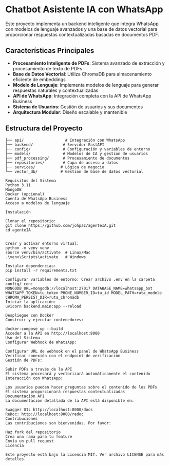 # Chatbot Asistente IA con WhatsApp

Este proyecto implementa un backend inteligente que integra WhatsApp con modelos de lenguaje avanzados y una base de datos vectorial para proporcionar respuestas contextualizadas basadas en documentos PDF.

## Características Principales

- **Procesamiento Inteligente de PDFs**: Sistema avanzado de extracción y procesamiento de texto de PDFs
- **Base de Datos Vectorial**: Utiliza ChromaDB para almacenamiento eficiente de embeddings
- **Modelo de Lenguaje**: Implementa modelos de lenguaje para generar respuestas naturales y contextualizadas
- **API de WhatsApp**: Integración completa con la API de WhatsApp Business
- **Sistema de Usuarios**: Gestión de usuarios y sus documentos
- **Arquitectura Modular**: Diseño escalable y mantenible

## Estructura del Proyecto

```plaintext
├── api/                  # Integración con WhatsApp
├── backend/             # Servidor FastAPI
├── config/              # Configuración y variables de entorno
├── models/              # Modelos de IA y gestión de usuarios
├── pdf_processing/      # Procesamiento de documentos
├── repositories/        # Capa de acceso a datos
├── services/           # Lógica de negocio
└── vector_db/          # Gestión de base de datos vectorial

Requisitos del Sistema
Python 3.11
MongoDB
Docker (opcional)
Cuenta de WhatsApp Business
Acceso a modelos de lenguaje

Instalación

Clonar el repositorio:
git clone https://github.com/johpaz/agenteIA.git
cd agenteIA


Crear y activar entorno virtual:
python -m venv venv
source venv/bin/activate  # Linux/Mac
.\venv\Scripts\activate   # Windows

Instalar dependencias:
pip install -r requirements.txt

Configurar variables de entorno: Crear archivo .env en la carpeta config/ con:
MONGODB_URL=mongodb://localhost:27017 DATABASE_NAME=whatsapp_bot WHATSAPP_TOKEN=tu_token PHONE_NUMBER_ID=tu_id MODEL_PATH=ruta_modelo CHROMA_PERSIST_DIR=ruta_chromadb
Iniciar la aplicación:
uvicorn backend.main:app --reload

Despliegue con Docker
Construir y ejecutar contenedores:

docker-compose up --build
Acceder a la API en http://localhost:8000
Uso del Sistema
Configurar Webhook de WhatsApp:

Configurar URL de webhook en el panel de WhatsApp Business
Verificar conexión con el endpoint de verificación
Gestión de PDFs:

Subir PDFs a través de la API
El sistema procesará y vectorizará automáticamente el contenido
Interacción con WhatsApp:

Los usuarios pueden hacer preguntas sobre el contenido de los PDFs
El sistema proporcionará respuestas contextualizadas
Documentación API
La documentación detallada de la API está disponible en:

Swagger UI: http://localhost:8000/docs
ReDoc: http://localhost:8000/redoc
Contribuciones
Las contribuciones son bienvenidas. Por favor:

Haz fork del repositorio
Crea una rama para tu feature
Envía un pull request
Licencia

Este proyecto está bajo la Licencia MIT. Ver archivo LICENSE para más detalles.
